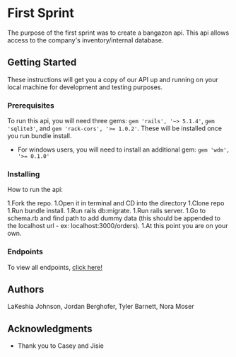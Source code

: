 # First Sprint

The purpose of the first sprint was to create a bangazon api. This api allows access to the company's inventory/internal database.

## Getting Started

These instructions will get you a copy of our API up and running on your local machine for development and testing purposes.

### Prerequisites

To run this api, you will need three gems: ```gem 'rails', '~> 5.1.4'```, ```gem 'sqlite3'```, and ```gem 'rack-cors', '>= 1.0.2'```. 
These will be installed once you run bundle install.

* For windows users, you will need to install an additional gem: ```gem 'wdm', '>= 0.1.0'```

### Installing

How to run the api:

1.Fork the repo.
1.Open it in terminal and CD into the directory
1.Clone repo
1.Run bundle install.
1.Run rails db:migrate.
1.Run rails server.
1.Go to schema.rb and find path to add dummy data (this should be appended to the localhost url - ex: localhost:3000/orders).
1.At this point you are on your own. 

### Endpoints
To view all endpoints, [click here!](Endpoints.md)

## Authors

LaKeshia Johnson, Jordan Berghofer, Tyler Barnett, Nora Moser

## Acknowledgments

* Thank you to Casey and Jisie
